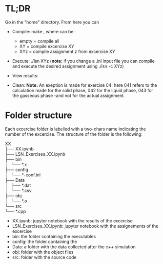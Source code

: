 # TL;DR
Go in the "home" directory. From here you can
* Compile: make <ex>, where <ex> can be: 
    - empty = compile all
    - XY = compile excercise XY
    - XYz = compile assignment z from excercise XY
* Execute: ./lsn XYz (**note:** if you change a .inl input file you
  can compile and execute the desired assignment using ./lsn -c XYz)
* View results:

* Clean: 
**Note:** An exeption is made for exercise 04: here 041 refers to
the calculation made for the solid phase, 042 for the liquid phase,
043 for the gasseous phase -and not for the actual assignment.

# Folder structure
Each excercise folder is labelled with a two-chars name indicating
the number of the excercise. The structure of the folder is the
following:

XX<br>
├── XX.ipynb<br>
├── LSN_Exercises_XX.ipynb<br>
├── bin<br>
│   └── \*.x<br>
├── config<br>
│   └── \*-conf.inl<br>
├── Data<br>
│   ├── \*.dat<br>
│   └── \*.csv<br>
├── obj<br>
│   └── \*.o<br>
└── src<br>
    └── \*.cpp<br>

- XX.ipynb: jupyter notebook with the results of the excercise
- LSN_Exercises_XX.ipynb: jupyter notebook with the assignements of
  the excercise
- bin: the folder containing the executables
- config: the folder containing the 
- Data: a folder with the data collected after the c++ simulation
- obj: folder with the object files
- src: folder with the source code


